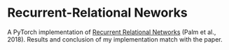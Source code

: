 # Recurrent-Relational Neworks

A PyTorch implementation of [Recurrent Relational Networks](https://arxiv.org/abs/1711.08028) (Palm et al., 2018). Results and conclusion of my implementation match with the paper.